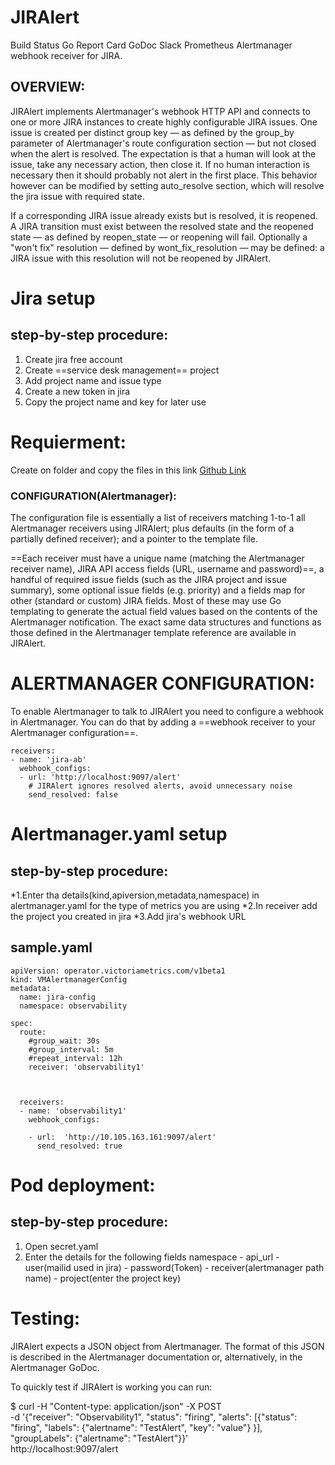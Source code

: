 # JIRAlert
Build Status Go Report Card GoDoc Slack Prometheus Alertmanager webhook receiver for JIRA.

## OVERVIEW:
JIRAlert implements Alertmanager's webhook HTTP API and connects to one or more JIRA instances to create highly configurable JIRA issues. One issue is created per distinct group key — as defined by the group_by parameter of Alertmanager's route configuration section — but not closed when the alert is resolved. The expectation is that a human will look at the issue, take any necessary action, then close it. If no human interaction is necessary then it should probably not alert in the first place. This behavior however can be modified by setting auto_resolve section, which will resolve the jira issue with required state.

If a corresponding JIRA issue already exists but is resolved, it is reopened. A JIRA transition must exist between the resolved state and the reopened state — as defined by reopen_state — or reopening will fail. Optionally a "won't fix" resolution — defined by wont_fix_resolution — may be defined: a JIRA issue with this resolution will not be reopened by JIRAlert.

# Jira setup

## step-by-step procedure:

1. Create jira free account
2. Create ==service desk management== project
3. Add project name and issue type
4. Create a new token in jira
5. Copy the project name and  key for later use


# Requierment:
Create on folder and copy the files in this link
[Github Link](https://github.com/prometheus-community/jiralert)



### CONFIGURATION(Alertmanager):
The configuration file is essentially a list of receivers matching 1-to-1 all Alertmanager receivers using JIRAlert; plus defaults (in the form of a partially defined receiver); and a pointer to the template file.

==Each receiver must have a unique name (matching the Alertmanager receiver name), JIRA API access fields (URL, username and password)==, a handful of required issue fields (such as the JIRA project and issue summary), some optional issue fields (e.g. priority) and a fields map for other (standard or custom) JIRA fields. Most of these may use Go templating to generate the actual field values based on the contents of the Alertmanager notification. The exact same data structures and functions as those defined in the Alertmanager template reference are available in JIRAlert.


# ALERTMANAGER CONFIGURATION:

To enable Alertmanager to talk to JIRAlert you need to configure a webhook in Alertmanager. You can do that by adding a ==webhook receiver to your Alertmanager configuration==.

```
receivers:
- name: 'jira-ab'
  webhook_configs:
  - url: 'http://localhost:9097/alert'
    # JIRAlert ignores resolved alerts, avoid unnecessary noise
    send_resolved: false
```


# Alertmanager.yaml setup

## step-by-step procedure:

*1.Enter tha details(kind,apiversion,metadata,namespace) in alertmanager.yaml for the type of metrics you are using
*2.In receiver add the project you created in jira
*3.Add jira's webhook URL

## sample.yaml

```
apiVersion: operator.victoriametrics.com/v1beta1
kind: VMAlertmanagerConfig
metadata:
  name: jira-config
  namespace: observability
  
spec:
  route:
    #group_wait: 30s
    #group_interval: 5m
    #repeat_interval: 12h
    receiver: 'observability1'
    
     
    
  receivers:
  - name: 'observability1'
    webhook_configs:
    
    - url:  'http://10.105.163.161:9097/alert'
      send_resolved: true
```


# Pod deployment:

## step-by-step procedure:

1. Open secret.yaml
2. Enter the details for the following fields
       namespace
       - api_url
       - user(mailid used in jira)
       - password(Token)
       - receiver(alertmanager path name)
       - project(enter the project key)


# Testing:
JIRAlert expects a JSON object from Alertmanager. The format of this JSON is described in the Alertmanager documentation or, alternatively, in the Alertmanager GoDoc.

To quickly test if JIRAlert is working you can run:

$ curl -H "Content-type: application/json" -X POST \
  -d '{"receiver": "Observability1", "status": "firing", "alerts": [{"status": "firing", "labels": {"alertname": "TestAlert", "key": "value"} }], "groupLabels": {"alertname": "TestAlert"}}' \
  http://localhost:9097/alert



